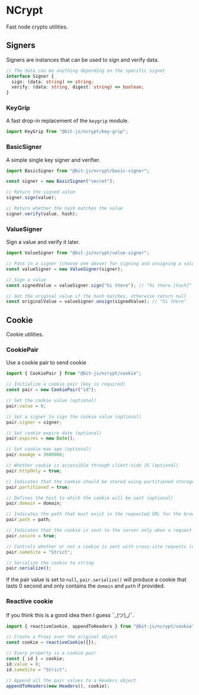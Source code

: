 # NCrypt

Fast node crypto utilities.

## Signers

Signers are instances that can be used to sign and verify data.

```ts
// The data can be anything depending on the specific signer
interface Signer {
  sign: (data: string) => string;
  verify: (data: string, digest: string) => boolean;
}
```

### KeyGrip

A fast drop-in replacement of the `keygrip` module.

```ts
import KeyGrip from "@bit-js/ncrypt/key-grip";
```

### BasicSigner

A simple single key signer and verifier.

```ts
import BasicSigner from "@bit-js/ncrypt/basic-signer";

const signer = new BasicSigner("secret");

// Return the signed value
signer.sign(value);

// Return whether the hash matches the value
signer.verify(value, hash);
```

### ValueSigner

Sign a value and verify it later.

```ts
import ValueSigner from "@bit-js/ncrypt/value-signer";

// Pass in a signer (choose one above) for signing and unsigning a value
const valueSigner = new ValueSigner(signer);

// Sign a value
const signedValue = valueSigner.sign("hi there"); // "hi there.[hash]"

// Get the original value if the hash matches, otherwise return null
const originalValue = valueSigner.unsign(signedValue); // "hi there"
```

## Cookie

Cookie utilities.

### CookiePair

Use a cookie pair to send cookie

```ts
import { CookiePair } from "@bit-js/ncrypt/cookie";

// Initialize a cookie pair (key is required)
const pair = new CookiePair("id");

// Set the cookie value (optional)
pair.value = 0;

// Set a signer to sign the cookie value (optional)
pair.signer = signer;

// Set cookie expire date (optional)
pair.expires = new Date();

// Set cookie max age (optional)
pair.maxAge = 3600000;

// Whether cookie is accessible through client-side JS (optional)
pair.httpOnly = true;

// Indicates that the cookie should be stored using partitioned storage (optional)
pair.partitioned = true;

// Defines the host to which the cookie will be sent (optional)
pair.domain = domain;

// Indicates the path that must exist in the requested URL for the browser to send the header (optional)
pair.path = path;

// Indicates that the cookie is sent to the server only when a request is made with the https scheme (optional)
pair.secure = true;

// Controls whether or not a cookie is sent with cross-site requests (optional)
pair.sameSite = "Strict";

// Serialize the cookie to string
pair.serialize();
```

If the pair value is set to `null`, `pair.serialize()` will produce a cookie that lasts 0 second and only contains the `domain` and `path` if provided.

### Reactive cookie

If you think this is a good idea then I guess ¯\_(ツ)\_/¯.

```ts
import { reactiveCookie, appendToHeaders } from "@bit-js/ncrypt/cookie";

// Create a Proxy over the original object
const cookie = reactiveCookie({});

// Every property is a cookie pair
const { id } = cookie;
id.value = 0;
id.sameSite = "Strict";

// Append all the pair values to a Headers object
appendToHeaders(new Headers(), cookie);
```
